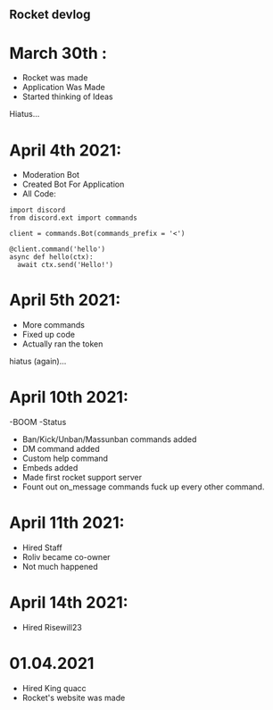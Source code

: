 ## Rocket devlog

# March 30th :
- Rocket was made
- Application Was Made
- Started thinking of Ideas

Hiatus...

# April 4th 2021:
- Moderation Bot
- Created Bot For Application
- All Code:
```
import discord
from discord.ext import commands

client = commands.Bot(commands_prefix = '<')

@client.command('hello')
async def hello(ctx):
  await ctx.send('Hello!')
 ```
 # April 5th 2021: 
  - More commands
  - Fixed up code
  - Actually ran the token
  
  hiatus (again)...
  
 # April 10th 2021:
  
  -BOOM
  -Status
  - Ban/Kick/Unban/Massunban commands added
  - DM command added
  - Custom help command
  - Embeds added
  - Made first rocket support server
  - Fount out on_message commands fuck up every other command.
  
 # April 11th 2021:
  - Hired Staff
  - Roliv became co-owner
  - Not much happened
  
 # April 14th 2021:
  - Hired Risewill23
  
  # 01.04.2021
  - Hired King quacc
  - Rocket's website was made
